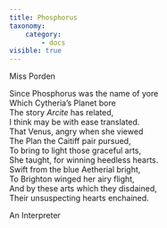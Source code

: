 ```yaml
---
title: Phosphorus
taxonomy:
    category:
        - docs
visible: true
---
```


<div class="author">Miss Porden</div>

Since Phosphorus was the name of yore  
Which Cytheria’s Planet bore  
The story *Arcite* has related,  
I think may be with ease translated.  
That Venus, angry when she viewed  
The Plan the Caitiff pair pursued,  
To bring to light those graceful arts,  
She taught, for winning heedless hearts.  
Swift from the blue Aetherial bright,  
To Brighton winged her airy flight,  
And by these arts which they disdained,  
Their unsuspecting hearts enchained.  
  
An Interpreter